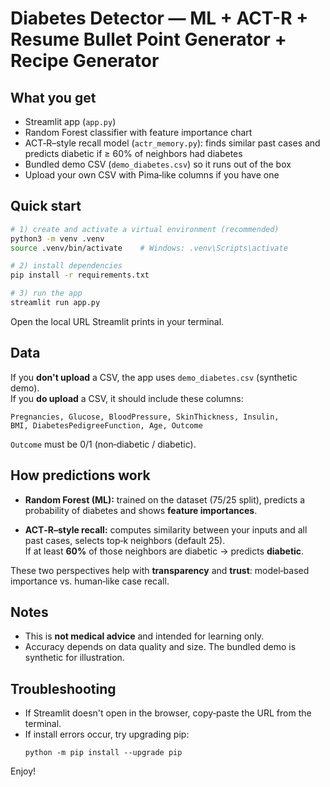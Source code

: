 # Diabetes Detector — ML + ACT-R + Resume Bullet Point Generator + Recipe Generator


## What you get
- Streamlit app (`app.py`)
- Random Forest classifier with feature importance chart
- ACT‑R–style recall model (`actr_memory.py`): finds similar past cases and predicts diabetic if ≥ 60% of neighbors had diabetes
- Bundled demo CSV (`demo_diabetes.csv`) so it runs out of the box
- Upload your own CSV with Pima‑like columns if you have one

## Quick start

```bash
# 1) create and activate a virtual environment (recommended)
python3 -m venv .venv
source .venv/bin/activate    # Windows: .venv\Scripts\activate

# 2) install dependencies
pip install -r requirements.txt

# 3) run the app
streamlit run app.py
```

Open the local URL Streamlit prints in your terminal.

## Data
If you **don't upload** a CSV, the app uses `demo_diabetes.csv` (synthetic demo).  
If you **do upload** a CSV, it should include these columns:

```
Pregnancies, Glucose, BloodPressure, SkinThickness, Insulin,
BMI, DiabetesPedigreeFunction, Age, Outcome
```

`Outcome` must be 0/1 (non‑diabetic / diabetic).

## How predictions work

- **Random Forest (ML):** trained on the dataset (75/25 split), predicts a probability of diabetes and shows **feature importances**.

- **ACT‑R–style recall:** computes similarity between your inputs and all past cases, selects top‑k neighbors (default 25).  
  If at least **60%** of those neighbors are diabetic → predicts **diabetic**.

These two perspectives help with **transparency** and **trust**: model‑based importance vs. human‑like case recall.

## Notes
- This is **not medical advice** and intended for learning only.
- Accuracy depends on data quality and size. The bundled demo is synthetic for illustration.

## Troubleshooting
- If Streamlit doesn't open in the browser, copy‑paste the URL from the terminal.
- If install errors occur, try upgrading pip:
  ```
  python -m pip install --upgrade pip
  ```

Enjoy!
